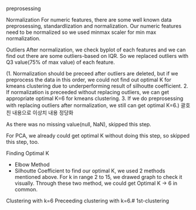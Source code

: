 preprosessing 

Normalization
For numeric features, there are some well known data preprosessing, standardlization and normalization.
Our numeric features need to be normalized so we used minmax scaler for min max normalization. 

Outliers
After normalization, we check byplot of each features and we can find out there are some outliers-based on IQR.
So we replaced outliers with Q3 value(75% of max value) of each feature. 

(1. Normalization should be preceed after outliers are deleted, but if we preprocess the data in this order, we could not find out optimal K for kmeans clustering due to underperforming result of silhoutte coefficient.
2. If normalization is preceeded without replacing outliers, we can get appropriate optimal K=6 for kmeans clustering.
3. If we do preprosessing with replacing outliers after normalization, we still can get optimal K=6.)
괄호친 내용으로 이상치 내용 정당화 

As there was no missing value(null, NaN), skipped this step. 

For PCA, we already could get optimal K without doing this step, so skipped this step, too. 

Finding Optimal K
- Elbow Method
- Silhoutte Coefficient
to find our optimal K, we used 2 methods mentioned above. For k in range 2 to 15, we drawed graph to check it visually.
Through these two method, we could get Optimal K -> 6 in common. 

Clustering with k=6
Preceeding clustering with k=6.# 1st-clustering
